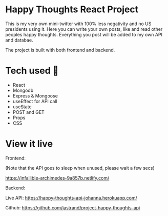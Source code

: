 # Happy Thoughts React Project

This is my very own mini-twitter with 100% less negativity and no US presidents using it. Here you can write your own posts, like and read other peoples happy thoughts. Everything you post will be added to my own API and databae. 

The project is built with both frontend and backend. 

# Tech used 🧠
- React
- Mongodb
- Express & Mongoose 
- useEffect for API call 
- useState 
- POST and GET 
- Props
- CSS 

# View it live

Frontend: 

(Note that the API goes to sleep when unused, please wait a few secs)

https://infallible-archimedes-9a857b.netlify.com/

Backend: 

Live API: https://happy-thoughts-api-johanna.herokuapp.com/

Github: https://github.com/jastrand/project-happy-thoughts-api
